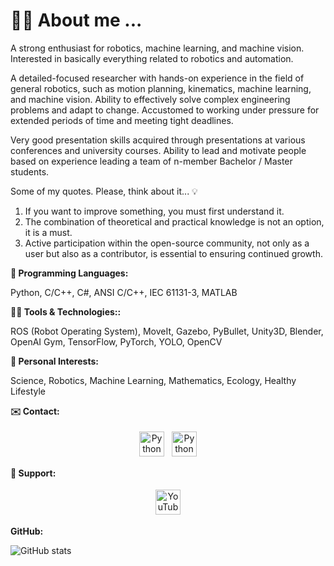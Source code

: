 # 🙋‍♂️ About me ...

A strong enthusiast for robotics, machine learning, and machine vision. Interested in basically everything related to robotics and automation.

A detailed-focused researcher with hands-on experience in the field of general robotics, such as motion planning, kinematics, machine learning, and machine vision. Ability to effectively solve complex engineering problems and adapt to change. Accustomed to working under pressure for extended periods of time and meeting tight deadlines.

Very good presentation skills acquired through presentations at various conferences and university courses. Ability to lead and motivate people based on experience leading a team of n-member Bachelor / Master students.

Some of my quotes. Please, think about it... 💡

1. If you want to improve something, you must first understand it. 
2. The combination of theoretical and practical knowledge is not an option, it is a must.
3. Active participation within the open-source community, not only as a user but also as a contributor, is essential to ensuring continued growth.

**📝 Programming Languages:**

Python, C/C++, C#, ANSI C/C++, IEC 61131-3, MATLAB

**👨‍💻 Tools & Technologies::**

ROS (Robot Operating System), MoveIt, Gazebo, PyBullet, Unity3D, Blender, OpenAI Gym, TensorFlow, PyTorch, YOLO, OpenCV

**🚀 Personal Interests:**

Science, Robotics, Machine Learning, Mathematics, Ecology, Healthy Lifestyle

**✉️ Contact:**

<p align="center">
  <a href="mailto:roman.parak@outlook.com" target="_blank" rel="noopener noreferrer"> <img src="https://upload.wikimedia.org/wikipedia/commons/d/df/Microsoft_Office_Outlook_%282018–present%29.svg" alt="Python" height="40" style="vertical-align:top; margin:4px"></a>
 <a href="https://www.linkedin.com/in/roman-parak-53960910a/" target="_blank" rel="noopener noreferrer"> <img src="https://upload.wikimedia.org/wikipedia/commons/8/81/LinkedIn_icon.svg" alt="Python" height="40" style="vertical-align:top; margin:4px"></a>
</p>

**🤝 Support:**

<p align="center">
  <a href="https://www.youtube.com/@RomanParak/videos" target="_blank" rel="noopener noreferrer">
    <img src="https://upload.wikimedia.org/wikipedia/commons/0/09/YouTube_full-color_icon_%282017%29.svg" alt="YouTube" height="40" style="vertical-align:top; margin:4px; fill: red;">
  </a>
</p>

**GitHub:**

![GitHub stats](https://github-readme-stats.vercel.app/api?username=rparak&&theme=graywhite&show_icons=true&include_all_commits=true)

